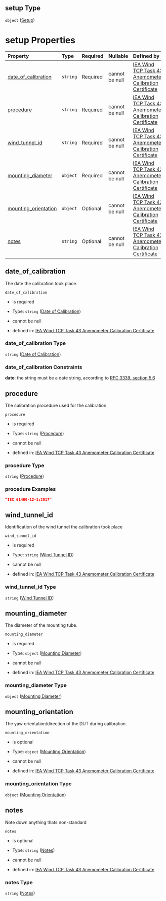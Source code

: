 ## setup Type

`object` ([Setup](iea43\_anemometer_calibration-properties-setup.md))

# setup Properties

| Property                                      | Type     | Required | Nullable       | Defined by                                                                                                                                                                                                                                                                                                                                                               |
| :-------------------------------------------- | :------- | :------- | :------------- | :----------------------------------------------------------------------------------------------------------------------------------------------------------------------------------------------------------------------------------------------------------------------------------------------------------------------------------------------------------------------- |
| [date_of_calibration](#date_of_calibration)   | `string` | Required | cannot be null | [IEA Wind TCP Task 43 Anemometer Calibration Certificate](iea43_anemometer_calibration-properties-setup-properties-date-of-calibration.md "https://raw.githubusercontent.com/IEA-Task-43/digital_wra_data_standard/calibration_schema/digital_calibration_certificate/schema/iea43_anemometer_calibration.schema.json#/properties/setup/properties/date_of_calibration") |
| [procedure](#procedure)                       | `string` | Required | cannot be null | [IEA Wind TCP Task 43 Anemometer Calibration Certificate](iea43_anemometer_calibration-properties-setup-properties-procedure.md "https://raw.githubusercontent.com/IEA-Task-43/digital_wra_data_standard/calibration_schema/digital_calibration_certificate/schema/iea43_anemometer_calibration.schema.json#/properties/setup/properties/procedure")                     |
| [wind_tunnel_id](#wind_tunnel_id)             | `string` | Required | cannot be null | [IEA Wind TCP Task 43 Anemometer Calibration Certificate](iea43_anemometer_calibration-properties-setup-properties-wind-tunnel-id.md "https://raw.githubusercontent.com/IEA-Task-43/digital_wra_data_standard/calibration_schema/digital_calibration_certificate/schema/iea43_anemometer_calibration.schema.json#/properties/setup/properties/wind_tunnel_id")           |
| [mounting_diameter](#mounting_diameter)       | `object` | Required | cannot be null | [IEA Wind TCP Task 43 Anemometer Calibration Certificate](iea43_anemometer_calibration-definitions-quantity.md "https://raw.githubusercontent.com/IEA-Task-43/digital_wra_data_standard/calibration_schema/digital_calibration_certificate/schema/iea43_anemometer_calibration.schema.json#/properties/setup/properties/mounting_diameter")                              |
| [mounting_orientation](#mounting_orientation) | `object` | Optional | cannot be null | [IEA Wind TCP Task 43 Anemometer Calibration Certificate](iea43_anemometer_calibration-definitions-quantity.md "https://raw.githubusercontent.com/IEA-Task-43/digital_wra_data_standard/calibration_schema/digital_calibration_certificate/schema/iea43_anemometer_calibration.schema.json#/properties/setup/properties/mounting_orientation")                           |
| [notes](#notes)                               | `string` | Optional | cannot be null | [IEA Wind TCP Task 43 Anemometer Calibration Certificate](iea43_anemometer_calibration-properties-setup-properties-notes.md "https://raw.githubusercontent.com/IEA-Task-43/digital_wra_data_standard/calibration_schema/digital_calibration_certificate/schema/iea43_anemometer_calibration.schema.json#/properties/setup/properties/notes")                             |

## date_of_calibration

The date the calibration took place.

`date_of_calibration`

*   is required

*   Type: `string` ([Date of Calibration](iea43\_anemometer_calibration-properties-setup-properties-date-of-calibration.md))

*   cannot be null

*   defined in: [IEA Wind TCP Task 43 Anemometer Calibration Certificate](iea43\_anemometer_calibration-properties-setup-properties-date-of-calibration.md "https://raw.githubusercontent.com/IEA-Task-43/digital_wra_data_standard/calibration_schema/digital_calibration_certificate/schema/iea43\_anemometer_calibration.schema.json#/properties/setup/properties/date_of_calibration")

### date_of_calibration Type

`string` ([Date of Calibration](iea43\_anemometer_calibration-properties-setup-properties-date-of-calibration.md))

### date_of_calibration Constraints

**date**: the string must be a date string, according to [RFC 3339, section 5.6](https://tools.ietf.org/html/rfc3339 "check the specification")

## procedure

The calibration procedure used for the calibration.

`procedure`

*   is required

*   Type: `string` ([Procedure](iea43\_anemometer_calibration-properties-setup-properties-procedure.md))

*   cannot be null

*   defined in: [IEA Wind TCP Task 43 Anemometer Calibration Certificate](iea43\_anemometer_calibration-properties-setup-properties-procedure.md "https://raw.githubusercontent.com/IEA-Task-43/digital_wra_data_standard/calibration_schema/digital_calibration_certificate/schema/iea43\_anemometer_calibration.schema.json#/properties/setup/properties/procedure")

### procedure Type

`string` ([Procedure](iea43\_anemometer_calibration-properties-setup-properties-procedure.md))

### procedure Examples

```json
"IEC 61400-12-1:2017"
```

## wind_tunnel_id

Identification of the wind tunnel the calibration took place

`wind_tunnel_id`

*   is required

*   Type: `string` ([Wind Tunnel ID](iea43\_anemometer_calibration-properties-setup-properties-wind-tunnel-id.md))

*   cannot be null

*   defined in: [IEA Wind TCP Task 43 Anemometer Calibration Certificate](iea43\_anemometer_calibration-properties-setup-properties-wind-tunnel-id.md "https://raw.githubusercontent.com/IEA-Task-43/digital_wra_data_standard/calibration_schema/digital_calibration_certificate/schema/iea43\_anemometer_calibration.schema.json#/properties/setup/properties/wind_tunnel_id")

### wind_tunnel_id Type

`string` ([Wind Tunnel ID](iea43\_anemometer_calibration-properties-setup-properties-wind-tunnel-id.md))

## mounting_diameter

The diameter of the mounting tube.

`mounting_diameter`

*   is required

*   Type: `object` ([Mounting Diameter](iea43\_anemometer_calibration-definitions-quantity.md))

*   cannot be null

*   defined in: [IEA Wind TCP Task 43 Anemometer Calibration Certificate](iea43\_anemometer_calibration-definitions-quantity.md "https://raw.githubusercontent.com/IEA-Task-43/digital_wra_data_standard/calibration_schema/digital_calibration_certificate/schema/iea43\_anemometer_calibration.schema.json#/properties/setup/properties/mounting_diameter")

### mounting_diameter Type

`object` ([Mounting Diameter](iea43\_anemometer_calibration-definitions-quantity.md))

## mounting_orientation

The yaw orientation/direction of the DUT during calibration.

`mounting_orientation`

*   is optional

*   Type: `object` ([Mounting Orientation](iea43\_anemometer_calibration-definitions-quantity.md))

*   cannot be null

*   defined in: [IEA Wind TCP Task 43 Anemometer Calibration Certificate](iea43\_anemometer_calibration-definitions-quantity.md "https://raw.githubusercontent.com/IEA-Task-43/digital_wra_data_standard/calibration_schema/digital_calibration_certificate/schema/iea43\_anemometer_calibration.schema.json#/properties/setup/properties/mounting_orientation")

### mounting_orientation Type

`object` ([Mounting Orientation](iea43\_anemometer_calibration-definitions-quantity.md))

## notes

Note down anything thats non-standard

`notes`

*   is optional

*   Type: `string` ([Notes](iea43\_anemometer_calibration-properties-setup-properties-notes.md))

*   cannot be null

*   defined in: [IEA Wind TCP Task 43 Anemometer Calibration Certificate](iea43\_anemometer_calibration-properties-setup-properties-notes.md "https://raw.githubusercontent.com/IEA-Task-43/digital_wra_data_standard/calibration_schema/digital_calibration_certificate/schema/iea43\_anemometer_calibration.schema.json#/properties/setup/properties/notes")

### notes Type

`string` ([Notes](iea43\_anemometer_calibration-properties-setup-properties-notes.md))
